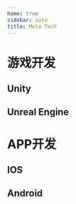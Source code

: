 ```yaml
---
home: true
sidebar: auto
title: Meta Tech
---
```


# 游戏开发
## Unity
## Unreal Engine
# APP开发
## IOS
## Android